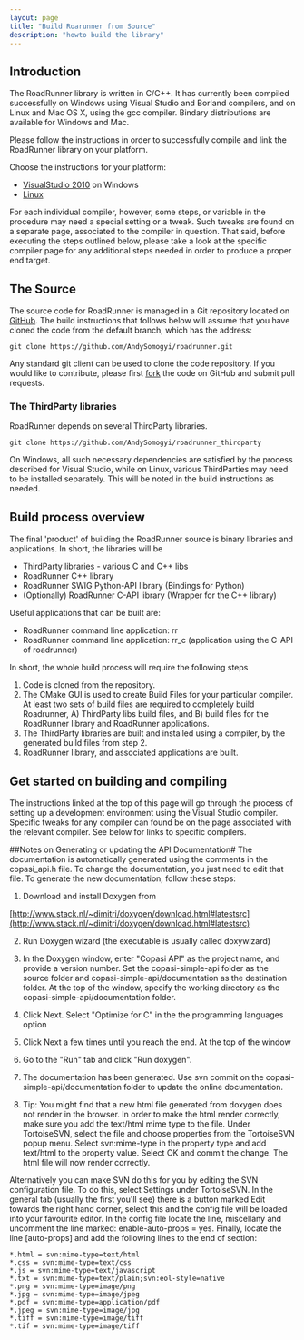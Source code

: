 ```yaml
---
layout: page
title: "Build Roarunner from Source"
description: "howto build the library"
---
```


## Introduction
The RoadRunner library is written in C/C++. It has currently been compiled successfully on Windows using Visual Studio and Borland compilers, and on Linux and Mac OS X, using the gcc compiler.
Bindary distributions are available for Windows and Mac.

Please follow the instructions in order to successfully compile and link the RoadRunner library on your platform.

Choose the instructions for your platform:

* [VisualStudio 2010](buildrr_visualstudio.html) on Windows
* [Linux](buildrr_linux.html)

For each individual compiler, however, some steps, or variable in the procedure may need a special setting or a tweak. Such tweaks are found on a separate page, associated to the compiler in question. That said, before executing the steps outlined below, please take a look at the specific compiler page for any additional steps needed in order to produce a proper end target.

## The Source
The source code for RoadRunner is managed in a Git repository located on [GitHub](https://github.com/AndySomogyi/roadrunner). The build instructions that follows below will assume that you have cloned the code from the default branch, which has the address:

`git clone https://github.com/AndySomogyi/roadrunner.git`

Any standard git client can be used to clone the code repository. If you would like to contribute, please first [fork](https://help.github.com/articles/fork-a-repo) the code on GitHub and submit pull requests.

### The ThirdParty libraries
RoadRunner depends on several ThirdParty libraries. 

`git clone https://github.com/AndySomogyi/roadrunner_thirdparty`

On Windows, all such necessary dependencies are satisfied by the process described for Visual Studio, while on Linux, various ThirdParties may need to be installed separately. This will be noted in the build instructions as needed.

## Build process overview
The final 'product' of building the RoadRunner source is binary libraries and applications. In short, the libraries will be

 - ThirdParty libraries - various C and C++ libs
 - RoadRunner C++ library
 - RoadRunner SWIG Python-API library (Bindings for Python)
 - (Optionally) RoadRunner C-API library (Wrapper for the C++ library)

Useful applications that can be built are:

- RoadRunner command line application: rr
- RoadRunner command line application: rr_c (application using the C-API of roadrunner)

In short, the whole build process will require the following steps

1. Code is cloned from the repository.
2. The CMake GUI is used to create Build Files for your particular compiler. At least two sets of build files are required to completely build Roadrunner, A) ThirdParty libs build files, and B) build files for the RoadRunner library and RoadRunner applications.
3. The ThirdParty libraries are built and installed using a compiler, by the generated build files from step 2.
4. RoadRunner library, and associated applications are built.

## Get started on building and compiling
The instructions linked at the top of this page will go through the process of setting up a development environment using the Visual Studio compiler. Specific tweaks for any compiler can found be on the page associated with the relevant compiler. See below for links to specific compilers.


##Notes on Generating or updating the API Documentation#
The documentation is automatically generated using the comments in the copasi_api.h file. To change the documentation, you just need to edit that file. To generate the new documentation, follow these steps:

1) Download and install Doxygen from

[http://www.stack.nl/~dimitri/doxygen/download.html#latestsrc](http://www.stack.nl/~dimitri/doxygen/download.html#latestsrc)

2) Run Doxygen wizard (the executable is usually called doxywizard)

3) In the Doxygen window, enter "Copasi API" as the project name, and provide a version number. Set the copasi-simple-api folder as the source folder and copasi-simple-api/documentation as the destination folder. At the top of the window, specify the working directory as the copasi-simple-api/documentation folder.

4) Click Next. Select "Optimize for C" in the the programming languages option

5) Click Next a few times until you reach the end. At the top of the window

6) Go to the "Run" tab and click "Run doxygen".

7) The documentation has been generated. Use svn commit on the copasi-simple-api/documentation folder to update the online documentation.

8) Tip: You might find that a new html file generated from doxygen does not render in the browser. In order to make the html render correctly, make sure you add the text/html mime type to the file. Under TortoiseSVN, select the file and choose properties from the TortoiseSVN popup menu. Select svn:mime-type in the property type and add text/html to the property value. Select OK and commit the change. The html file will now render correctly.

Alternatively you can make SVN do this for you by editing the SVN configuration file. To do this, select Settings under TortoiseSVN. In the general tab (usually the first you'll see) there is a button marked Edit towards the right hand corner, select this and the config file will be loaded into your favourite editor. In the config file locate the line, miscellany and uncomment the line marked: enable-auto-props = yes. Finally, locate the line \[auto-props] and add the following lines to the end of section:

    *.html = svn:mime-type=text/html
    *.css = svn:mime-type=text/css
    *.js = svn:mime-type=text/javascript
    *.txt = svn:mime-type=text/plain;svn:eol-style=native
    *.png = svn:mime-type=image/png
    *.jpg = svn:mime-type=image/jpeg
    *.pdf = svn:mime-type=application/pdf
    *.jpeg = svn:mime-type=image/jpg
    *.tiff = svn:mime-type=image/tiff
    *.tif = svn:mime-type=image/tiff

